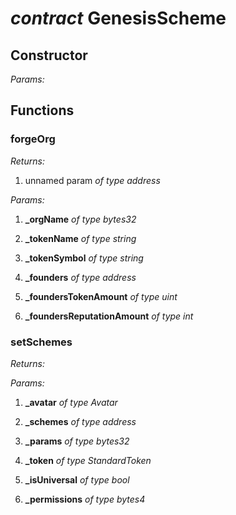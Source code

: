 
# *contract* GenesisScheme 


## Constructor

*Params:*




## Functions


###  forgeOrg

*Returns:*

 1. unnamed param *of type address*


*Params:*

 1. **_orgName** *of type bytes32*

 2. **_tokenName** *of type string*

 3. **_tokenSymbol** *of type string*

 4. **_founders** *of type address*

 5. **_foundersTokenAmount** *of type uint*

 6. **_foundersReputationAmount** *of type int*




###  setSchemes

*Returns:*


*Params:*

 1. **_avatar** *of type Avatar*

 2. **_schemes** *of type address*

 3. **_params** *of type bytes32*

 4. **_token** *of type StandardToken*

 5. **_isUniversal** *of type bool*

 6. **_permissions** *of type bytes4*



